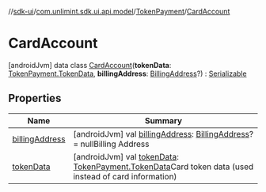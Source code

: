 //[sdk-ui](../../../../index.md)/[com.unlimint.sdk.ui.api.model](../../index.md)/[TokenPayment](../index.md)/[CardAccount](index.md)



# CardAccount  
 [androidJvm] data class [CardAccount](index.md)(**tokenData**: [TokenPayment.TokenData](../-token-data/index.md), **billingAddress**: [BillingAddress](../../../com.unlimint.sdk.ui.api.model.info/-billing-address/index.md)?) : [Serializable](https://developer.android.com/reference/kotlin/java/io/Serializable.html)   


## Properties  
  
|  Name |  Summary | 
|---|---|
| <a name="com.unlimint.sdk.ui.api.model/TokenPayment.CardAccount/billingAddress/#/PointingToDeclaration/"></a>[billingAddress](billing-address.md)| <a name="com.unlimint.sdk.ui.api.model/TokenPayment.CardAccount/billingAddress/#/PointingToDeclaration/"></a> [androidJvm] val [billingAddress](billing-address.md): [BillingAddress](../../../com.unlimint.sdk.ui.api.model.info/-billing-address/index.md)? = nullBilling Address   <br>|
| <a name="com.unlimint.sdk.ui.api.model/TokenPayment.CardAccount/tokenData/#/PointingToDeclaration/"></a>[tokenData](token-data.md)| <a name="com.unlimint.sdk.ui.api.model/TokenPayment.CardAccount/tokenData/#/PointingToDeclaration/"></a> [androidJvm] val [tokenData](token-data.md): [TokenPayment.TokenData](../-token-data/index.md)Card token data (used instead of card information)   <br>|

